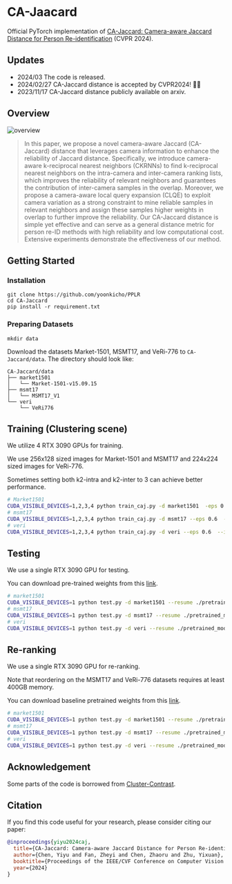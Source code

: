 # CA-Jaacard

Official PyTorch implementation of [CA-Jaccard: Camera-aware Jaccard Distance for Person Re-identification](https://arxiv.org/abs/2311.10605) (CVPR 2024).

## Updates
- 2024/03 The code is released.
- 2024/02/27 CA-Jaccard distance is accepted by CVPR2024! 🎉🎉
- 2023/11/17 CA-Jaccard distance publicly available on arxiv.

## Overview

![overview](figs/Overview.jpg)
>In this paper, we propose a novel camera-aware Jaccard (CA-Jaccard) distance that leverages camera information to enhance the reliability of Jaccard distance. 
Specifically, we introduce camera-aware k-reciprocal nearest neighbors (CKRNNs) to find k-reciprocal nearest neighbors on the intra-camera and inter-camera ranking lists, which improves the reliability of relevant neighbors and guarantees the contribution of inter-camera samples in the overlap. Moreover, we propose a camera-aware local query expansion (CLQE) to exploit camera variation as a strong constraint to mine reliable samples in relevant neighbors and assign these samples higher weights in overlap to further improve the reliability. Our CA-Jaccard distance is simple yet effective and can serve as a general distance metric for person re-ID methods with high reliability and low computational cost. Extensive experiments demonstrate the effectiveness of our method.

## Getting Started

### Installation

```shell
git clone https://github.com/yoonkicho/PPLR
cd CA-Jaccard
pip install -r requirement.txt
```

### Preparing Datasets

```shell
mkdir data
```

Download the datasets Market-1501, MSMT17, and VeRi-776 to `CA-Jaccard/data`.
The directory should look like:

```
CA-Jaccard/data
├── market1501
│   └── Market-1501-v15.09.15
├── msmt17
│   └── MSMT17_V1
└── veri
    └── VeRi776
```

## Training (Clustering scene)

We utilize 4 RTX 3090 GPUs for training.

We use 256x128 sized images for Market-1501 and MSMT17 and 224x224 sized images for VeRi-776.

Sometimes setting both k2-intra and k2-inter to 3 can achieve better performance.

```bash
# Market1501
CUDA_VISIBLE_DEVICES=1,2,3,4 python train_caj.py -d market1501  -eps 0.4  --iters 200  --ckrnns --clqe --k2-intra 2 --k2-inter 4 --logs-dir logs/CC+CAJ_market1501  
# msmt17
CUDA_VISIBLE_DEVICES=1,2,3,4 python train_caj.py -d msmt17 --eps 0.6  --iters 400 --ckrnns --clqe --k2-intra 2 --k2-inter 4 --logs-dir logs/CC+CAJ_msmt17
# veri
CUDA_VISIBLE_DEVICES=1,2,3,4 python train_caj.py -d veri --eps 0.6  --iters 400 --height 224 --width 224 --ckrnns --clqe --k2-intra 2 --k2-inter 4 --logs-dir logs/CC+CAJ_veri
```

## Testing

We use a single RTX 3090 GPU for testing.

You can download pre-trained weights from this [link]().


```bash
# market1501
CUDA_VISIBLE_DEVICES=1 python test.py -d market1501 --resume ./pretrained_models/CC+CAJ_market1501_84.8.tar
# msmt17
CUDA_VISIBLE_DEVICES=1 python test.py -d msmt17 --resume ./pretrained_models/CC+CAJ_msmt17_42.8.tar
# veri
CUDA_VISIBLE_DEVICES=1 python test.py -d veri --resume ./pretrained_models/CC+CAJ_veri_43.1.tar
```

## Re-ranking
We use a single RTX 3090 GPU for re-ranking.

Note that reordering on the MSMT17 and VeRi-776 datasets requires at least 400GB memory.

You can download baseline pretrained weights from this [link]().

```bash
# market1501
CUDA_VISIBLE_DEVICES=1 python test.py -d market1501 --resume ./pretrained_models/CC+CAJ_market1501_84.8.tar --rerank --ckrnns --clqe
# msmt17
CUDA_VISIBLE_DEVICES=1 python test.py -d msmt17 --resume ./pretrained_models/CC+CAJ_msmt17_42.8.tar --rerank --ckrnns --clqe
# veri
CUDA_VISIBLE_DEVICES=1 python test.py -d veri --resume ./pretrained_models/CC+CAJ_veri_43.1.tar --rerank --ckrnns --clqe
```

## Acknowledgement

Some parts of the code is borrowed from [Cluster-Contrast](https://github.com/alibaba/cluster-contrast-reid).

## Citation

If you find this code useful for your research, please consider citing our paper:

````BibTex
@inproceedings{yiyu2024caj,
  title={CA-Jaccard: Camera-aware Jaccard Distance for Person Re-identification},
  author={Chen, Yiyu and Fan, Zheyi and Chen, Zhaoru and Zhu, Yixuan},
  booktitle={Proceedings of the IEEE/CVF Conference on Computer Vision and Pattern Recognition},
  year={2024}
}
````

